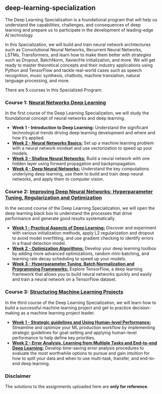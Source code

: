 ## deep-learning-specialization
The Deep Learning Specialization is a foundational program that will help us understand the capabilities, challenges, and consequences of deep learning and prepare us to participate in the development of leading-edge AI technology. 

In this Specialization, we will build and train neural network architectures such as Convolutional Neural Networks, Recurrent Neural Networks, LSTMs, Transformers, and learn how to make them better with strategies such as Dropout, BatchNorm, Xavier/He initialization, and more. We will get ready to master theoretical concepts and their industry applications using Python and TensorFlow and tackle real-world cases such as speech recognition, music synthesis, chatbots, machine translation, natural language processing, and more.

There are 5 courses in this Specialized Program:

### Course 1: [Neural Networks Deep Learning](https://github.com/alanmenchaca/deep-learning-specialization/tree/main/%5BC01%5D%20Neural%20Networks%20and%20Deep%20Learning)
In the first course of the Deep Learning Specialization, we will study the foundational concept of neural networks and deep learning. 

* **Week 1 - Introduction to Deep Learning:** Understand the significant technological trends driving deep learning development and where and how it’s applied.
* [**Week 2 - Neural Networks Basics:**](https://github.com/alanmenchaca/deep-learning-specialization/tree/main/%5BC01%5D%20Neural%20Networks%20and%20Deep%20Learning/Neural%20Networks%20Basics) Set up a machine learning problem with a neural network mindset and use vectorization to speed up your models.
* [**Week 3 - Shallow Neural Networks:**](https://github.com/alanmenchaca/deep-learning-specialization/tree/main/%5BC01%5D%20Neural%20Networks%20and%20Deep%20Learning/Shallow%20Neural%20Networks) Build a neural network with one hidden layer using forward propagation and backpropagation.
* [**Week 4 - Deep Neural Networks:**](https://github.com/alanmenchaca/deep-learning-specialization/tree/main/%5BC01%5D%20Neural%20Networks%20and%20Deep%20Learning/Deep%20Neural%20Network%20-%20Application) Understand the key computations underlying deep learning, use them to build and train deep neural networks, and apply them to computer vision.

### Course 2: [Improving Deep Neural Networks: Hyperparameter Tuning, Regularization and Optimization](https://github.com/alanmenchaca/deep-learning-specialization/tree/main/%5BC02%5D%20Improving%20Deep%20Neural%20Networks%20-%20Hyperparameter%20Tuning%2C%20Regularization%20and%20Optimization)
In the second course of the Deep Learning Specialization, we will open the deep learning black box to understand the processes that drive performance and generate good results systematically. 

* [**Week 1 - Practical Aspects of Deep Learning:**](https://github.com/alanmenchaca/deep-learning-specialization/tree/main/%5BC02%5D%20Improving%20Deep%20Neural%20Networks%20-%20Hyperparameter%20Tuning%2C%20Regularization%20and%20Optimization/Practical%20Aspects%20of%20Deep%20Learning) Discover and experiment with various initialization methods, apply L2 regularization and dropout to avoid model overfitting, and use gradient checking to identify errors in a fraud detection model.
* [**Week 2 - Optimization Algorithms:**]() Develop your deep learning toolbox by adding more advanced optimizations, random mini-batching, and learning rate decay scheduling to speed up your models.
* [**Week 3 - Hyperparameter Tuning, Batch Normalization and Programming Frameworks:**](https://github.com/alanmenchaca/deep-learning-specialization/tree/main/%5BC02%5D%20Improving%20Deep%20Neural%20Networks%20-%20Hyperparameter%20Tuning%2C%20Regularization%20and%20Optimization/Hyperparameter%20Tuning%2C%20Batch%20Normalization%20and%20Programming%20Frameworks) Explore TensorFlow, a deep learning framework that allows you to build neural networks quickly and easily and train a neural network on a TensorFlow dataset.


### Course 3: [Structuring Machine Learning Projects]()
In the third course of the Deep Learning Specialization, we will learn how to build a successful machine learning project and get to practice decision-making as a machine learning project leader.

* [**Week 1 - Strategic guidelines and Using Human-level Performance:**]() Streamline and optimize your ML production workflow by implementing strategic guidelines for goal-setting and applying human-level performance to help define key priorities.
* [**Week 2 - Error Analysis, Learning from Multiple Tasks and End-to-end Deep Learning:**]() Develop time-saving error analysis procedures to evaluate the most worthwhile options to pursue and gain intuition for how to split your data and when to use multi-task, transfer, and end-to-end deep learning.

### Disclaimer
The solutions to the assignments uploaded here are **only for reference**.
